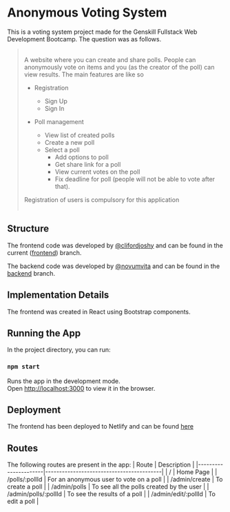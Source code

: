 # Anonymous Voting System

This is a voting system project made for the Genskill Fullstack Web Development Bootcamp. The question was as follows.

> <br/>
> A website where you can create and share polls. People can anonymously vote on items and you (as the creator of the poll) can view results. The main features are like so
>
> - Registration
>
>   - Sign Up
>   - Sign In
>
> - Poll management
>   - View list of created polls
>   - Create a new poll
>   - Select a poll
>     - Add options to poll
>     - Get share link for a poll
>     - View current votes on the poll
>     - Fix deadline for poll (people will not be able to vote after that).
>
> Registration of users is compulsory for this application
> <br/><br/>

## Structure

The frontend code was developed by [@clifordjoshy](https://github.com/clifordjoshy) and can be found in the current ([frontend](https://github.com/clifordjoshy/voting-system-project/tree/frontend)) branch.

The backend code was developed by [@novumvita](https://github.com/novumvita) and can be found in the [backend](https://github.com/clifordjoshy/voting-system-project/tree/backend) branch.

## Implementation Details

The frontend was created in React using Bootstrap components.

## Running the App

In the project directory, you can run:

### `npm start`

Runs the app in the development mode.\
Open [http://localhost:3000](http://localhost:3000) to view it in the browser.

## Deployment

The frontend has been deployed to Netlify and can be found [here](https://votey.netlify.app/)

## Routes

The following routes are present in the app:
| Route | Description |
|----------------------|------------------------------------------|
| / | Home Page |
| /polls/:pollId | For an anonymous user to vote on a poll |
| /admin/create | To create a poll |
| /admin/polls | To see all the polls created by the user |
| /admin/polls/:pollId | To see the results of a poll |
| /admin/edit/:pollId | To edit a poll |
